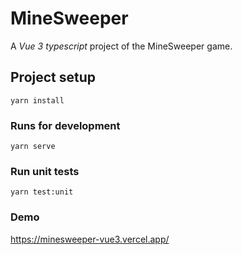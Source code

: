 # MineSweeper

A _Vue 3_ _typescript_ project of the MineSweeper game.

## Project setup

```
yarn install
```

### Runs for development

```
yarn serve
```

### Run unit tests

```
yarn test:unit
```

### Demo

https://minesweeper-vue3.vercel.app/
